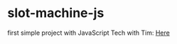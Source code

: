 # slot-machine-js
first simple project with JavaScript
Tech with Tim: [Here](https://youtu.be/E3XxeE7NF30)
